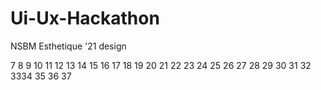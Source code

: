 # Ui-Ux-Hackathon
NSBM Esthetique '21 design 

7
8
9
10
11
12
13
14
15
16
17
18
19
20
21
22
23
24
25
26
27
28
29
30
31
32
3334
35
36
37



